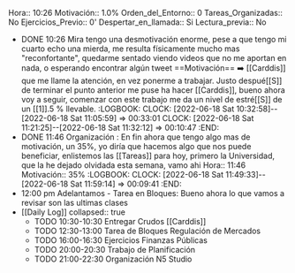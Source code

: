 Hora:: 10:26
Motivación:: 1.0%
Orden_del_Entorno:: 0
Tareas_Organizadas:: No
Ejercicios_Previo:: 0'
Despertar_en_llamada:: Si
Lectura_previa:: No

- DONE 10:26 Mira tengo una desmotivación enorme, pese a que tengo mi cuarto echo una mierda, me resulta físicamente mucho mas "reconfortante", quedarme sentado viendo videos que no me aportan en nada, o esperando encontrar algún tweet ==Motivación==  ➡️ [[Carddis]] que me llame la atención, en vez ponerme a trabajar. Justo despué[[S]] de terminar el punto anterior me puse ha hacer [[Carddis]], bueno ahora voy a seguir, comenzar con este  trabajo me da un nivel de estré[[S]] de un [[1]].5 % llevable.
  :LOGBOOK:
  CLOCK: [2022-06-18 Sat 10:32:58]--[2022-06-18 Sat 11:05:59] =>  00:33:01
  CLOCK: [2022-06-18 Sat 11:21:25]--[2022-06-18 Sat 11:32:12] =>  00:10:47
  :END:
- DONE 11:46 Organización : En fin ahora que tengo algo mas de motivación,  un 35%, yo diría que hacemos algo que nos puede beneficiar, enlistemos las [[Tareas]] para hoy, primero la Universidad, que la he dejado olvidada esta semana, vamo ahi 
  Hora:: 11:46
  Motivación:: 35%
  :LOGBOOK:
  CLOCK: [2022-06-18 Sat 11:49:33]--[2022-06-18 Sat 11:59:14] =>  00:09:41
  :END:
- 12:00 pm Adelantamos - Tarea en Bloques: Bueno ahora lo que vamos a revisar son las ultimas clases
- [[Daily Log]]
  collapsed:: true
	- TODO 10:30-10:30  Entregar Crudos [[Carddis]]
	- TODO 12:30-13:00 Tarea de Bloques  Regulación de Mercados
	- TODO 16:00-16:30 Ejercicios Finanzas Públicas
	- TODO 20:00-20:30 Trabajo de Planificación
	- TODO 21:00-22:30 Organización N5 Studio